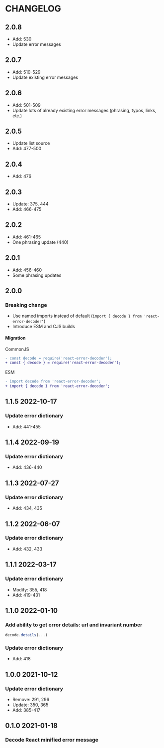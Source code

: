 # CHANGELOG

## 2.0.8

- Add: 530
- Update error messages

## 2.0.7

- Add: 510-529
- Update existing error messages

## 2.0.6

- Add: 501-509
- Update lots of already existing error messages (phrasing, typos, links, etc.)

## 2.0.5

- Update list source
- Add: 477-500

## 2.0.4

- Add: 476

## 2.0.3

- Update: 375, 444
- Add: 466-475

## 2.0.2

- Add: 461-465
- One phrasing update (440)

## 2.0.1

- Add: 456-460
- Some phrasing updates

## 2.0.0

### Breaking change

- Use named imports instead of default (`import { decode } from 'react-error-decoder'`)
- Introduce ESM and CJS builds

#### Migration

CommonJS

```diff
- const decode = require('react-error-decoder');
+ const { decode } = require('react-error-decoder');
```

ESM

```diff
- import decode from 'react-error-decoder';
+ import { decode } from 'react-error-decoder';
```

## 1.1.5 2022-10-17

### Update error dictionary

- Add: 441-455

## 1.1.4 2022-09-19

### Update error dictionary

- Add: 436-440

## 1.1.3 2022-07-27

### Update error dictionary

- Add: 434, 435

## 1.1.2 2022-06-07

### Update error dictionary

- Add: 432, 433

## 1.1.1 2022-03-17

### Update error dictionary

- Modify: 355, 418
- Add: 419-431

## 1.1.0 2022-01-10

### Add ability to get error details: url and invariant number

```js
decode.details(...)
```

### Update error dictionary

- Add: 418

## 1.0.0 2021-10-12

### Update error dictionary

- Remove: 291, 296
- Update: 350, 365
- Add: 385-417

## 0.1.0 2021-01-18

### Decode React minified error message
